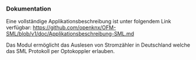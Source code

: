 ﻿### Dokumentation


Eine vollständige Applikationsbeschreibung ist unter folgendem Link verfügbar: https://github.com/openknx/OFM-SML/blob/v1/doc/Applikationsbeschreibung-SML.md

Das Modul ermöglicht das Auslesen von Stromzähler in Deutschland welche das SML Protokoll per Optokoppler erlauben. 

